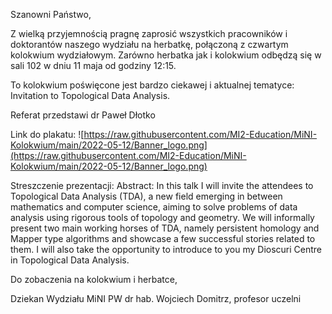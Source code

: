 Szanowni Państwo,

Z wielką przyjemnością pragnę zaprosić wszystkich pracowników i
doktorantów naszego wydziału na herbatkę, 
połączoną z czwartym kolokwium wydziałowym.
Zarówno herbatka jak i kolokwium odbędzą się w sali 102 w dniu 11 maja od godziny 12:15.

To kolokwium poświęcone jest bardzo ciekawej i aktualnej tematyce:
Invitation to Topological Data Analysis.

Referat przedstawi dr Paweł Dłotko

Link do plakatu:
![https://raw.githubusercontent.com/MI2-Education/MiNI-Kolokwium/main/2022-05-12/Banner_logo.png](https://raw.githubusercontent.com/MI2-Education/MiNI-Kolokwium/main/2022-05-12/Banner_logo.png)

Streszczenie prezentacji:
Abstract: In this talk I will invite the attendees to Topological Data Analysis (TDA), a new field emerging in between mathematics and computer science, 
aiming to solve problems of data analysis using rigorous tools of topology and geometry. We will informally present two main working horses of TDA, 
namely persistent homology and Mapper type algorithms and showcase a few successful stories related to them. I will also take the opportunity 
to introduce to you my Dioscuri Centre in Topological Data Analysis.

Do zobaczenia na kolokwium i herbatce,

Dziekan Wydziału MiNI PW
dr hab. Wojciech Domitrz, profesor uczelni



